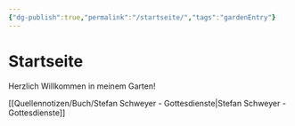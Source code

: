 ```yaml
---
{"dg-publish":true,"permalink":"/startseite/","tags":"gardenEntry"}
---
```



# Startseite

Herzlich Willkommen in meinem Garten!

[[Quellennotizen/Buch/Stefan Schweyer - Gottesdienste\|Stefan Schweyer - Gottesdienste]]
